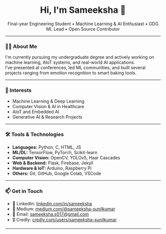 <h1 align="center">Hi, I'm Sameeksha 👋</h1>

<p align="center">
  Final-year Engineering Student • Machine Learning & AI Enthusiast • GDG ML Lead • Open Source Contributor
</p>

---

### 👩‍💻 About Me

I'm currently pursuing my undergraduate degree and actively working on machine learning, AIoT systems, and real-world AI applications.  
I’ve presented at conferences, led ML communities, and built several projects ranging from emotion recognition to smart baking tools.

---

### 🧠 Interests

- Machine Learning & Deep Learning  
- Computer Vision & AI in Healthcare  
- AIoT and Embedded AI  
- Generative AI & Research Projects

---

### 🛠 Tools & Technologies

- **Languages:** Python, C, HTML, JS  
- **ML/DL:** TensorFlow, PyTorch, Scikit-learn  
- **Computer Vision:** OpenCV, YOLOv5, Haar Cascades  
- **Web & Backend:** Flask, Firebase, Jekyll  
- **Hardware & IoT:** Arduino, Raspberry Pi  
- **Others:** Git, GitHub, Google Colab, VSCode

---
### 📫 Get in Touch

- 🔗 LinkedIn: [linkedin.com/in/sameeksha](https://www.linkedin.com/in/sameeksha-sunilkumar) 
- 📰 Medium: [medium.com/@sameeksha-sunilkumar](http://medium.com/@sameeksha-sunilkumar)  
- 📧 Email: sameeksha.s017@gmail.com  
- 🎖️ Credly: [credly.com/users/sameeksha-sunilkumar](https://www.credly.com/users/sameeksha-sunilkumar)

---
